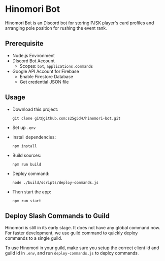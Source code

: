 # Hinomori Bot

Hinomori Bot is an Discord bot for storing PJSK player's card profiles and
arranging pole position for rushing the event rank.

## Prerequisite

- Node.js Environment
- DIscord Bot Account
  - Scopes: `bot`, `applications.commands`
- Google API Account for Firebase
  - Enable Firestore Database
  - Get credential JSON file

## Usage

- Download this project:

  ```
  git clone git@github.com:s25g5d4/hinomori-bot.git
  ```

- Set up `.env`

- Install dependencies:

  ```
  npm install
  ```

- Build sources:

  ```
  npm run build
  ```

- Deploy command:

  ```
  node ./build/scripts/deploy-commands.js
  ```

- Then start the app:

  ```
  npm run start
  ```

## Deploy Slash Commands to Guild

Hinomori is still in its early stage. It does not have any global command now.
For faster development, we use guild command to quickly deploy commands to a
single guild.

To use Hinomori in your guild, make sure you setup the correct client id and
guild id in `.env`, and run `deploy-commands.js` to deploy commands.

